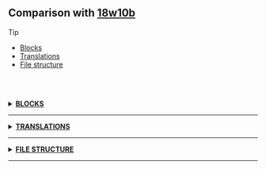 ## Comparison with [18w10b](https://github.com/PixiGeko/Minecraft-generated-data/tree/18w10b)

> [!TIP]
> - [Blocks](#blocks)
> - [Translations](#translations)
> - [File structure](#file-structure)

<br/><br/>
<details><summary><b><ins>BLOCKS</ins></b><a name="blocks"></a></summary>
<br/>
<details>
<summary>
🗒️ List
</summary>

```diff
- flowing_lava.json
- flowing_water.json
```

</details>
</details>
<hr/>
<details><summary><b><ins>TRANSLATIONS</ins></b><a name="translations"></a></summary>
<br/>
<details>
<summary>
Changes
</summary>
<br/>
<table>
<tr><th>Name</th><th>18w10b</th><th>18w10c</th></tr>
<tr><th align="left"><div style="width:290px">block.minecraft.blue_dead_coral</div></th><td>Blue Dead Coral</td><td>Dead Blue Coral</td></tr>
<tr><th align="left"><div style="width:290px">block.minecraft.pink_dead_coral</div></th><td>Pink Dead Coral</td><td>Dead Pink Coral</td></tr>
<tr><th align="left"><div style="width:290px">block.minecraft.purple_dead_coral</div></th><td>Purple Dead Coral</td><td>Dead Purple Coral</td></tr>
<tr><th align="left"><div style="width:290px">block.minecraft.red_dead_coral</div></th><td>Red Dead Coral</td><td>Dead Red Coral</td></tr>
<tr><th align="left"><div style="width:290px">block.minecraft.yellow_dead_coral</div></th><td>Yellow Dead Coral</td><td>Dead Yellow Coral</td></tr>
</table>
<br/>
</details>
</details>
<hr/>
<details><summary><b><ins>FILE STRUCTURE</ins></b><a name="file-structure"></a></summary>
<br/>
<details>
<summary>
data
</summary>

```diff
- minecraft/tags/blocks/water_hacked.json
- minecraft/tags/blocks/waterlogged.json
```

</details>
</details>
<hr/>